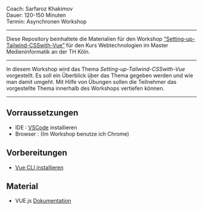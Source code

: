 <p>Coach: Sarfaroz Khakimov <br />
Dauer: 120-150 Minuten<br />
Termin: Asynchronen Workshop<br /></p>

<hr />

<p>Diese Repository beinhaltete die Materialien für den Workshop <a href="https://sarfaroz.github.io/Setting-up-Tailwind-CSSwith-Vue.js/">“Setting-up-Tailwind-CSSwith-Vue”</a> für den Kurs Webtechnologien im Master Medieninformatik an der TH Köln.</p>

<hr />

<p>In diesem Workshop wird das Thema <em>Setting-up-Tailwind-CSSwith-Vue</em> vorgestellt. Es soll ein Überblick über das Thema gegeben werden und wie man damit umgeht. Mit Hilfe von Übungen sollen die Teilnehmer das vorgestellte Thema innerhalb des Workshops vertiefen können.</p>



<hr />

<h2 id="vorraussetzungen">Vorraussetzungen</h2>
<ul>
  <li>IDE : <a href="https://code.visualstudio.com/download">VSCode</a> installieren</li>
  <li>Browser :  (Im Workshop benutze ich Chrome)</li>
</ul>

<h2 id="vorbereitungen">Vorbereitungen</h2>
<ul>
  <li><a href=https://cli.vuejs.org/">Vue CLI installieren</a></li>
  
</ul>

<h2 id="material">Material</h2>
<ul>
  <li>VUE.js <a href="https://v3.vuejs.org/guide/introduction.html">Dokumentation</a></li>
</ul>



